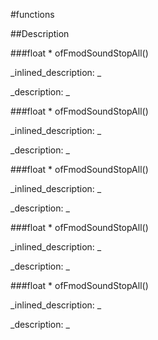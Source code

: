 #functions


<!--
_visible: True_
_advanced: False_
-->

##Description






<!----------------------------------------------------------------------------->

###float * ofFmodSoundStopAll()

<!--
_syntax: ofFmodSoundStopAll()_
_name: ofFmodSoundStopAll_
_returns: float *_
_returns_description: _
_parameters: _
_version_started: 0.9.0_
_version_deprecated: _
_summary: _
_constant: False_
_static: False_
_visible: True_
_advanced: False_
-->

_inlined_description: _







_description: _







<!----------------------------------------------------------------------------->

###float * ofFmodSoundStopAll()

<!--
_syntax: ofFmodSoundStopAll()_
_name: ofFmodSoundStopAll_
_returns: float *_
_returns_description: _
_parameters: _
_version_started: 0.9.0_
_version_deprecated: _
_summary: _
_constant: False_
_static: False_
_visible: True_
_advanced: False_
-->

_inlined_description: _







_description: _







<!----------------------------------------------------------------------------->

###float * ofFmodSoundStopAll()

<!--
_syntax: ofFmodSoundStopAll()_
_name: ofFmodSoundStopAll_
_returns: float *_
_returns_description: _
_parameters: _
_version_started: 0.9.0_
_version_deprecated: _
_summary: _
_constant: False_
_static: False_
_visible: True_
_advanced: False_
-->

_inlined_description: _







_description: _







<!----------------------------------------------------------------------------->

###float * ofFmodSoundStopAll()

<!--
_syntax: ofFmodSoundStopAll()_
_name: ofFmodSoundStopAll_
_returns: float *_
_returns_description: _
_parameters: _
_version_started: 0.9.0_
_version_deprecated: _
_summary: _
_constant: False_
_static: False_
_visible: True_
_advanced: False_
-->

_inlined_description: _







_description: _







<!----------------------------------------------------------------------------->

###float * ofFmodSoundStopAll()

<!--
_syntax: ofFmodSoundStopAll()_
_name: ofFmodSoundStopAll_
_returns: float *_
_returns_description: _
_parameters: _
_version_started: 0.9.0_
_version_deprecated: _
_summary: _
_constant: False_
_static: False_
_visible: True_
_advanced: False_
-->

_inlined_description: _







_description: _







<!----------------------------------------------------------------------------->

